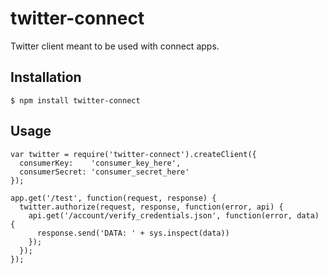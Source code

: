 # twitter-connect

Twitter client meant to be used with connect apps.

## Installation

    $ npm install twitter-connect


## Usage

    var twitter = require('twitter-connect').createClient({
      consumerKey:    'consumer_key_here',
      consumerSecret: 'consumer_secret_here'
    });

    app.get('/test', function(request, response) {
      twitter.authorize(request, response, function(error, api) {
        api.get('/account/verify_credentials.json', function(error, data) {
          response.send('DATA: ' + sys.inspect(data))
        });
      });
    });
